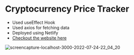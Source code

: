 # Cryptocurrency Price Tracker

- Used useEffect Hook 
- Used axios for fetching data 
- Deployed using Netlify
- [Checkout the website here](https://cryptofinancetracker.netlify.app/)

![screencapture-localhost-3000-2022-07-24-22_04_20](https://user-images.githubusercontent.com/91425083/180679066-71310a19-3c14-40ee-999f-07446242b249.png)
